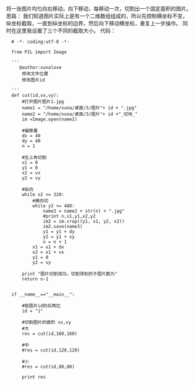 ﻿将一张图片均匀向右移动，向下移动，每移动一次，切割出一个固定面积的图片。
思路：
我们知道图片实际上是有一个二维数组组成的，所以先控制横坐标不变，纵坐标截取，一直到纵坐标的边界，然后向下移动横坐标，重复上一步操作。
同时在这里我设置了三个不同的截取大小。
代码：

      # -*- coding:utf-8 -*-

      from PIL import Image

      '''
         @author:xunalove
          修改文件位置
          修改图片id

      '''
      def cut(id,vx,vy):
          #打开图片图片1.jpg
          name1 = "/home/xuna/桌面/3/图片"+ id + ".jpg"
          name2 = "/home/xuna/桌面/3/图片"+ id +"_切块_"
          im =Image.open(name1)

          #偏移量
          dx = 40
          dy = 40
          n = 1

          #左上角切割
          x1 = 0
          y1 = 0
          x2 = vx
          y2 = vy

          #纵向
          while x2 <= 320:
              #横向切
              while y2 <= 480:
                  name3 = name2 + str(n) + ".jpg"
                  #print n,x1,y1,x2,y2
                  im2 = im.crop((y1, x1, y2, x2))
                  im2.save(name3)
                  y1 = y1 + dy
                  y2 = y1 + vy
                  n = n + 1
              x1 = x1 + dx
              x2 = x1 + vx
              y1 = 0
              y2 = vy

          print "图片切割成功，切割得到的子图片数为"
          return n-1


      if __name__=="__main__":

          #取图片id的后两位
          id = "1"

          #切割图片的面积 vx,vy
          #大
          res = cut(id,160,160)

          #中
          #res = cut(id,120,120)

          #小
          #res = cut(id,80,80)

          print res
